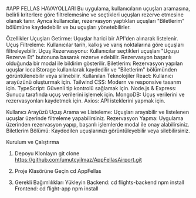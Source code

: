 #APP FELLAS HAVAYOLLARI
Bu uygulama, kullanıcıların uçuşları aramasına, belirli kriterlere göre filtrelemesine ve seçtikleri uçuşları rezerve etmesine olanak tanır. Ayrıca kullanıcılar, rezervasyon yaptıkları uçuşları "Biletlerim" bölümüne kaydedebilir ve bu uçuşları yönetebilirler.

Özellikler
Uçuşları Getirme: Uçuşlar harici bir API'den alınarak listelenir.
Uçuş Filtreleme: Kullanıcılar tarih, kalkış ve varış noktalarına göre uçuşları filtreleyebilir.
Uçuş Rezervasyonu: Kullanıcılar seçtikleri uçuşları "Uçuşu Rezerve Et" butonuna basarak rezerve edebilir. Rezervasyon başarılı olduğunda bir modal ile bildirim gösterilir.
Biletlerim: Rezervasyon yapılan uçuşlar localStorage kullanılarak kaydedilir ve "Biletlerim" bölümünden görüntülenebilir veya silinebilir.
Kullanılan Teknolojiler
React: Kullanıcı arayüzünü oluşturmak için.
Tailwind CSS: Modern ve responsive tasarım için.
TypeScript: Güvenli tip kontrolü sağlamak için.
Node.js & Express: Sunucu tarafında uçuş verilerini işlemek için.
MongoDB: Uçuş verilerini ve rezervasyonları kaydetmek için.
Axios: API isteklerini yapmak için.

Kullanıcı Arayüzü
Uçuş Arama ve Listeleme: Uçuşları arayabilir ve listelenen uçuşlar üzerinde filtreleme yapabilirsiniz.
Rezervasyon Yapma: Uygulama üzerinden rezervasyon yapıp, başarılı işlemlerde modal ile onay alabilirsiniz.
Biletlerim Bölümü: Kaydedilen uçuşlarınızı görüntüleyebilir veya silebilirsiniz.

Kurulum ve Çalıştırma

1. Depoyu Klonlayın
git clone https://github.com/umutcyilmaz/AppFellasAirport.git

2. Proje Klasörüne Geçin
cd AppFellas

3. Gerekli Bağımlılıkları Yükleyin
Backend:
cd flights-backend
npm install
Frontend:
cd flight-app
npm install
